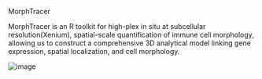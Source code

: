 MorphTracer

MorphTracer is an R toolkit for high-plex in situ at subcellular resolution(Xenium),
spatial-scale quantification of immune cell morphology, allowing us to construct a 
comprehensive 3D analytical model linking gene expression, spatial localization, 
and cell morphology.


![image](https://github.com/user-attachments/assets/633e2813-6342-40da-a96f-5af08e2e5053)
